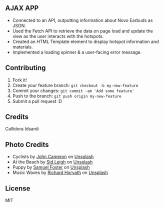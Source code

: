 ## AJAX APP 

- Connected to an API, outputting information about Novo Earbuds as JSON.
- Used the Fetch API to retrieve the data on page load and update the view as the user interacts with the hotspots.
- Created an HTML Template element to display hotspot information and materials.
- Implemented a loading spinner & a user-facing error message.

## Contributing  
1. Fork it!
2. Create your feature branch: `git checkout -b my-new-feature`
3. Commit your changes: `git commit -am 'Add some feature'`
4. Push to the branch: `git push origin my-new-feature`
5. Submit a pull request :D

## Credits 
Callidora Idsardi 


## Photo Credits 
- Cyclists by <a href="https://unsplash.com/@john_cameron?utm_content=creditCopyText&utm_medium=referral&utm_source=unsplash">John Cameron</a> on <a href="https://unsplash.com/photos/time-lapse-photography-of-two-bikers-w1K9Ug_pjXw?utm_content=creditCopyText&utm_medium=referral&utm_source=unsplash">Unsplash</a>
- At the Beach by <a href="https://unsplash.com/@sidbobs?utm_content=creditCopyText&utm_medium=referral&utm_source=unsplash">Sid Leigh</a> on <a href="https://unsplash.com/photos/person-sitting-on-bench-facing-suspension-bridge-YxqLwUeS0Bs?utm_content=creditCopyText&utm_medium=referral&utm_source=unsplash">Unsplash</a>
- Puppy by <a href="https://unsplash.com/@samuelfoster_co_uk?utm_content=creditCopyText&utm_medium=referral&utm_source=unsplash">Samuel Foster</a> on <a href="https://unsplash.com/photos/white-and-black-cavalier-king-charles-spaniel-lying-on-sofa-inside-the-room-cjE2c8_d6BQ?utm_content=creditCopyText&utm_medium=referral&utm_source=unsplash">Unsplash</a>
- Music Waves by <a href="https://unsplash.com/@orwhat?utm_content=creditCopyText&utm_medium=referral&utm_source=unsplash">Richard Horvath</a> on <a href="https://unsplash.com/photos/blue-and-red-light-illustration-WOA3QKFjlo8?utm_content=creditCopyText&utm_medium=referral&utm_source=unsplash">Unsplash</a>
  

  

## License 
MIT


